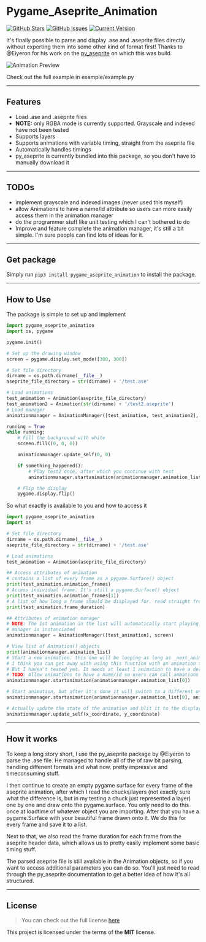 Pygame_Aseprite_Animation
============
[![GitHub Stars](https://img.shields.io/github/stars/ISebSej/pygame_aseprite_animator.svg)](https://github.com/IgorAntun/node-chat/stargazers) [![GitHub Issues](https://img.shields.io/github/issues/ISebSej/pygame_aseprite_animator.svg)](https://github.com/IgorAntun/node-chat/issues) [![Current Version](https://img.shields.io/badge/version-0.0.7-yellow.svg)](https://github.com/IgorAntun/node-chat) 

It's finally possible to parse and display .ase and .aseprite files directly without exporting them into some other kind of format first! Thanks to @Eiyeron for his work on the [py_aseprite](https://github.com/Eiyeron/py_aseprite) on which this was build.


![Animation Preview](http://i.imgur.com/n8EUvEa)

Check out the full example in example/example.py

<!-- ---
## Buy me a coffee

Whether you use this project, have learned something from it, or just like it, please consider supporting it by buying me a coffee, so I can dedicate more time on open-source projects like this :)

<a href="https://www.buymeacoffee.com/igorantun" target="_blank"><img src="https://www.buymeacoffee.com/assets/img/custom_images/orange_img.png" alt="Buy Me A Coffee" style="height: auto !important;width: auto !important;" ></a> -->

---

## Features
- Load .ase and .aseprite files
- **NOTE:** only RGBA mode is currently supported. Grayscale and indexed have not been tested
- Supports layers
- Supports animations with variable timing, straight from the aseprite file
- Automatically handles timings
- py_aseprite is currently bundled into this package, so you don't have to manually download it

---

## TODOs
- implement grayscale and indexed images (never used this myself)
- allow Animations to have a name/id attribute so users can more easily access them in the animation manager
- do the programmer stuff like unit testing which I can't bothered to do
- Improve and feature complete the animation manager, it's still a bit simple. I'm sure people can find lots of ideas for it. 

---

## Get package
Simply run `pip3 install pygame_aseprite_animation` to install the package.

---
## How to Use

The package is  simple to set up and implement

```python
import pygame_aseprite_animation
import os, pygame

pygame.init()

# Set up the drawing window
screen = pygame.display.set_mode([300, 300])

# Set file directory
dirname = os.path.dirname(__file__)
aseprite_file_directory = str(dirname) + '/test.ase'

# Load animations
test_animation = Animation(aseprite_file_directory)
test_animation2 = Animation(str(dirname) + '/test2.aseprite')
# Load manager
animationmanager = AnimationManager([test_animation, test_animation2], screen)

running = True
while running:
    # Fill the background with white
    screen.fill((0, 0, 0))

    animationmanager.update_self(0, 0)

    if something_happened():
        # Play test2 once, after which you continue with test
        animationmanager.startanimation(animationmanager.animation_list[1], animationmanager.animation_list[0])

    # Flip the display
    pygame.display.flip()

```

So what exactly is available to you and how to access it

```python
import pygame_aseprite_animation
import os

# Set file directory
dirname = os.path.dirname(__file__)
aseprite_file_directory = str(dirname) + '/test.ase'

# Load animations
test_animation = Animation(aseprite_file_directory)

## Access attributes of animation
# contains a list of every frame as a pygame.Surface() object
print(test_animation.animation_frames)
# Access individual frame. It's still a pygame.Surface() object
print(test_animation.animation_frames[1])
# A list of how long a frame should be displayed for. read straight from the .ase file
print(test_animation.frame_duration)

## Attributes of animation manager
# NOTE: The 1st animation in the list will automatically start playing when the 
# manager is instanciated
animationmanager = AnimationManager([test_animation], screen)

# View list of Animation() objects 
print(animationmanager.animation_list)
# Start a new animation. this one will be looping as long as _next_animation is not set
# I think you can get away with using this function with an animation that is not in .animation list.
# But I haven't tested yet. It needs at least 1 animation to have a default state
# TODO: Allow animations to have a name/id so users can call anmations by name instead of by index in the list
animationmanager.startanimation(animationmanager.animation_list[0])

# Start animation, but after it's done it will switch to a different on
animationmanager.startanimation(animationmanager.animation_list[0], animationmanager.animation_list[1])

# Actually update the state of the animation and blit it to the display
animationmanager.update_self(x_coordinate, y_coordinate)
```

---

## How it works

To keep a long story short, I use the py_aseprite package by @Eiyeron to parse the .ase file. He managed to handle all of the of raw bit parsing, handling diffenent formats and what now. pretty impressive and timeconsuming stuff. 

I then continue to create an empty pygame surface for every frame of the aseprite animation, after which I read the chucks/layers (not exactly sure what the difference is, but in my testing a chuck just represented a layer) one by one and draw onto the pygame.surface. You only need to do this once at loadtime of whatever object you are importing. After that you have a pygame.Surface with your beautiful frame drawn onto it.
We do this for every frame and save it to a list. 

Next to that, we also read the frame duration for each frame from the aseprite header data, which allows us to pretty easily implement some basic timing stuff.

The parsed aseprite file is still available in the Animation objects, so if you want to access additional parameters you can do so. You'll just need to read through the py_aseprite documentation to get a better idea of how it's all structured. 


---

## License
>You can check out the full license [here](https://github.com/ISebSej/pygame_aseprite_animator/blob/main/LICENSE)

This project is licensed under the terms of the **MIT** license.